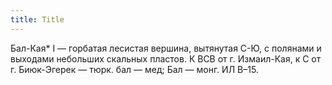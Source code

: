 ```yaml
---
title: Title
---
```


Бал-Кая* I — горбатая лесистая вершина, вытянутая С-Ю, с полянами и выходами
небольших скальных пластов. К ВСВ от г. Измаил-Кая, к С от г. Биюк-Эгерек —
тюрк. бал — мед; Бал — монг. ИЛ В–15.
